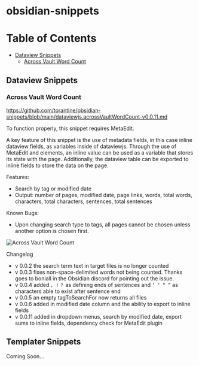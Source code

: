 # obsidian-snippets

# Table of Contents
- [Dataview Snippets](#Dataview-Snippets)
  - [Across Vault Word Count](#Across-Vault-Word-Count)

## Dataview Snippets

### Across Vault Word Count

<https://github.com/torantine/obsidian-snippets/blob/main/dataviewjs.acrossVaultWordCount-v0.0.11.md>

To function properly, this snippet requires MetaEdit.

A key feature of this snippet is the use of metadata fields, in this case inline dataview fields, as variables inside of dataviewjs. Through the use of MetaEdit and elements, an inline value can be used as a variable that stores its state with the page. Additionally, the dataview table can be exported to inline fields to store the data on the page.



Features:
- Search by tag or modified date
- Output: number of pages, modified date, page links, words, total words, characters, total characters, sentences, total sentences

Known Bugs:
- Upon changing search type to tags, all pages cannot be chosen unless another option is chosen first.

![Across Vault Word Count](https://user-images.githubusercontent.com/52270977/121964956-25fec300-cd21-11eb-96fd-d134958d1bc8.gif)

Changelog

- v 0.0.2 the search term text in target files is no longer counted 
- v 0.0.3 fixes non-space-delimited words not being counted. Thanks goes to boniall in the Obsidian discord for pointing out the issue.
- v 0.0.4 added `。！？` as defining ends of sentences and `‘ ’ “ ”` as characters able to exist after sentence end
- v 0.0.5 an empty tagToSearchFor now returns all files
- v 0.0.6 added in modified date column and the ability to export to inline fields
- v 0.0.11 added in dropdown menus, search by modified date, export sums to inline fields, dependency check for MetaEdit plugin

## Templater Snippets

Coming Soon...
